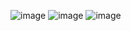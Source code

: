 ![image](https://github.com/KamranHussen71/module_10_livetest/assets/140729209/b9f48d96-0cf0-403c-9ce8-fac60525af62)
![image](https://github.com/KamranHussen71/module_10_livetest/assets/140729209/4b520996-d12e-45e4-94fd-ffb235562ec5)
![image](https://github.com/KamranHussen71/module_10_livetest/assets/140729209/c11b6985-9597-45c0-b9c6-027c48a04d15)
